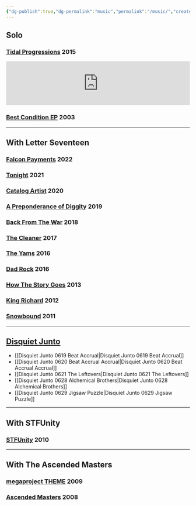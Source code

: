 ```yaml
---
{"dg-publish":true,"dg-permalink":"music","permalink":"/music/","created":"2024-01-21T20:55:20.000-05:00","updated":"2024-08-27T16:20:41.889-04:00"}
---
```


## Solo
### [Tidal Progressions](https://soundcloud.com/tidal-progressions?utm_source=clipboard&utm_medium=text&utm_campaign=social_sharing) 2015

<iframe style="border: 0; width: 100%; height: 120px;" src="https://bandcamp.com/EmbeddedPlayer/album=4104433129/size=large/bgcol=ffffff/linkcol=0687f5/tracklist=false/artwork=small/transparent=true/" seamless><a href="https://grantmuller.bandcamp.com/album/cog-and-flywheel">Cog and Flywheel by grant lucas muller</a></iframe>

### [Best Condition EP][2] 2003

---
## With Letter Seventeen
### [Falcon Payments](https://letterseventeen.bandcamp.com/album/falcon-payments) 2022
### [Tonight][15] 2021
### [Catalog Artist][14] 2020
### [A Preponderance of Diggity][13] 2019
### [Back From The War][12] 2018
### [The Cleaner][11] 2017
### [The Yams][10] 2016
### [Dad Rock][9] 2016
### [How The Story Goes][8] 2013
### [King Richard][7] 2012
### [Snowbound][6] 2011

---
## [Disquiet Junto](https://disquiet.com/2012/01/27/the-disquiet-junto/)

- [[Disquiet Junto 0619 Beat Accrual\|Disquiet Junto 0619 Beat Accrual]]
- [[Disquiet Junto 0620 Beat Accrual Accrual\|Disquiet Junto 0620 Beat Accrual Accrual]]
- [[Disquiet Junto 0621 The Leftovers\|Disquiet Junto 0621 The Leftovers]]
- [[Disquiet Junto 0628 Alchemical Brothers\|Disquiet Junto 0628 Alchemical Brothers]]
- [[Disquiet Junto 0629 Jigsaw Puzzle\|Disquiet Junto 0629 Jigsaw Puzzle]]

---
## With STFUnity
### [STFUnity][3] 2010

---
## With The Ascended Masters
### [megaproject THEME][5] 2009
### [Ascended Masters][4] 2008


 [1]: http://music.grantmuller.com/album/cog-and-flywheel/
 [2]: http://music.grantmuller.com/album/best-condition-ep
 [3]: http://stfunity.bandcamp.com/
 [4]: http://ascendedmasters.bandcamp.com/album/megaproject-theme
 [5]: http://ascendedmasters.bandcamp.com/album/ascended-masters
 [6]: https://letterseventeen.bandcamp.com/album/snowbound
 [7]: https://letterseventeen.bandcamp.com/album/king-richard
 [8]: https://letterseventeen.bandcamp.com/album/how-the-story-goes
 [9]: https://letterseventeen.bandcamp.com/album/dad-rock
 [10]: https://letterseventeen.bandcamp.com/album/the-yams
 [11]: https://letterseventeen.bandcamp.com/album/the-cleaner
 [12]: https://letterseventeen.bandcamp.com/album/back-from-the-war
 [13]: https://letterseventeen.bandcamp.com/album/a-preponderance-of-diggity
 [14]: https://letterseventeen.bandcamp.com/album/catalog-artist
 [15]: https://letterseventeen.bandcamp.com/album/tonight
